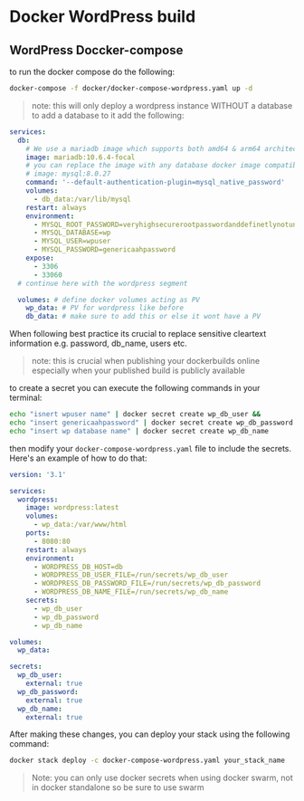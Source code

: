 # Docker WordPress build

## WordPress Doccker-compose
to run the docker compose do the following:
```bash
docker-compose -f docker/docker-compose-wordpress.yaml up -d
```
> note: this will only deploy a wordpress instance WITHOUT a database to add a database to it add the following:
```yaml
services:
  db:
    # We use a mariadb image which supports both amd64 & arm64 architecture
    image: mariadb:10.6.4-focal
    # you can replace the image with any database docker image compatible with wordpress, for example make sure its supported!
    # image: mysql:8.0.27
    command: '--default-authentication-plugin=mysql_native_password'
    volumes:
      - db_data:/var/lib/mysql
    restart: always
    environment:
      - MYSQL_ROOT_PASSWORD=veryhighsecurerootpasswordanddefinetlynotunsecure
      - MYSQL_DATABASE=wp
      - MYSQL_USER=wpuser
      - MYSQL_PASSWORD=genericaahpassword
    expose:
      - 3306
      - 33060
  # continue here with the wordpress segment

  volumes: # define docker volumes acting as PV
    wp_data: # PV for wordpress like before
    db_data: # make sure to add this or else it wont have a PV
```
When following best practice its crucial to replace sensitive cleartext information e.g. password, db_name, users etc.
> note: this is crucial when publishing your dockerbuilds online especially when your published build is publicly available

to create a secret you can execute the following commands in your terminal:
```bash
echo "isnert wpuser name" | docker secret create wp_db_user &&
echo "insert genericaahpassword" | docker secret create wp_db_password &&
echo "insert wp database name" | docker secret create wp_db_name
```

then modify your `docker-compose-wordpress.yaml` file to include the secrets. Here's an example of how to do that:
```yaml
version: '3.1'

services:
  wordpress:
    image: wordpress:latest
    volumes:
      - wp_data:/var/www/html
    ports:
      - 8080:80
    restart: always
    environment:
      - WORDPRESS_DB_HOST=db
      - WORDPRESS_DB_USER_FILE=/run/secrets/wp_db_user
      - WORDPRESS_DB_PASSWORD_FILE=/run/secrets/wp_db_password
      - WORDPRESS_DB_NAME_FILE=/run/secrets/wp_db_name
    secrets:
      - wp_db_user
      - wp_db_password
      - wp_db_name

volumes:
  wp_data:

secrets:
  wp_db_user:
    external: true
  wp_db_password:
    external: true
  wp_db_name:
    external: true
```
After making these changes, you can deploy your stack using the following command:
```bash
docker stack deploy -c docker-compose-wordpress.yaml your_stack_name
```
> Note: you can only use docker secrets when using docker swarm, not in docker standalone so be sure to use swarm